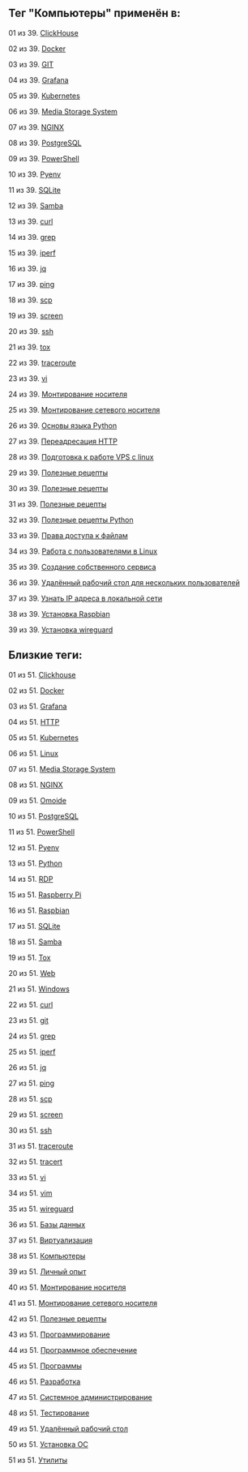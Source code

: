 ## Тег "Компьютеры" применён в:

01 из 39. [ClickHouse](../Компьютеры%20и%20софт/Программы/Clickhouse.md)

02 из 39. [Docker](../Компьютеры%20и%20софт/Программы/Docker.md)

03 из 39. [GIT](../Компьютеры%20и%20софт/Программы/GIT.md)

04 из 39. [Grafana](../Компьютеры%20и%20софт/Программы/Grafana.md)

05 из 39. [Kubernetes](../Компьютеры%20и%20софт/Программы/Kubernetes.md)

06 из 39. [Media Storage System](../Компьютеры%20и%20софт/Личный%20опыт/Omoide/Media%20Storage%20System.md)

07 из 39. [NGINX](../Компьютеры%20и%20софт/Программы/Nginx.md)

08 из 39. [PostgreSQL](../Компьютеры%20и%20софт/Программы/PostgreSQL.md)

09 из 39. [PowerShell](../Компьютеры%20и%20софт/Программы/PowerShell.md)

10 из 39. [Pyenv](../Компьютеры%20и%20софт/Программные%20компоненты/pyenv.md)

11 из 39. [SQLite](../Компьютеры%20и%20софт/Программы/SQLite.md)

12 из 39. [Samba](../Компьютеры%20и%20софт/Linux/Samba.md)

13 из 39. [curl](../Компьютеры%20и%20софт/Утилиты/Curl.md)

14 из 39. [grep](../Компьютеры%20и%20софт/Утилиты/Grep.md)

15 из 39. [iperf](../Компьютеры%20и%20софт/Утилиты/Iperf.md)

16 из 39. [jq](../Компьютеры%20и%20софт/Утилиты/Jq.md)

17 из 39. [ping](../Компьютеры%20и%20софт/Утилиты/Ping.md)

18 из 39. [scp](../Компьютеры%20и%20софт/Утилиты/SCP.md)

19 из 39. [screen](../Компьютеры%20и%20софт/Утилиты/Screen.md)

20 из 39. [ssh](../Компьютеры%20и%20софт/Утилиты/SSH.md)

21 из 39. [tox](../Компьютеры%20и%20софт/Программные%20компоненты/tox.md)

22 из 39. [traceroute](../Компьютеры%20и%20софт/Утилиты/Traceroute.md)

23 из 39. [vi](../Компьютеры%20и%20софт/Утилиты/Vi.md)

24 из 39. [Монтирование носителя](../Компьютеры%20и%20софт/Linux/Монтирование%20носителя.md)

25 из 39. [Монтирование сетевого носителя](../Компьютеры%20и%20софт/Linux/Монтирование%20сетевого%20носителя.md)

26 из 39. [Основы языка Python](../Компьютеры%20и%20софт/Программирование/Основы%20языка%20Python.md)

27 из 39. [Переадресация HTTP](../Компьютеры%20и%20софт/Linux/Переадресация%20HTTP.md)

28 из 39. [Подготовка к работе VPS с linux](../Компьютеры%20и%20софт/Linux/Подготовка%20к%20работе%20VPS%20с%20linux.md)

29 из 39. [Полезные рецепты](../Компьютеры%20и%20софт/Linux/Полезные%20рецепты%20Linux.md)

30 из 39. [Полезные рецепты](../Компьютеры%20и%20софт/Raspberry%20Pi/Полезные%20рецепты%20Raspberry%20Pi.md)

31 из 39. [Полезные рецепты](../Компьютеры%20и%20софт/Windows/Полезные%20рецепты%20Windows.md)

32 из 39. [Полезные рецепты Python](../Компьютеры%20и%20софт/Программирование/Полезные%20рецепты%20Python.md)

33 из 39. [Права доступа к файлам](../Компьютеры%20и%20софт/Linux/Права%20доступа%20к%20файлам.md)

34 из 39. [Работа с пользователями в Linux](../Компьютеры%20и%20софт/Linux/Работа%20с%20пользователями.md)

35 из 39. [Создание собственного сервиса](../Компьютеры%20и%20софт/Linux/Создание%20собственного%20сервиса.md)

36 из 39. [Удалённый рабочий стол для нескольких пользователей](../Компьютеры%20и%20софт/Windows/Удалённый%20рабочий%20стол%20для%20нескольких%20пользователей.md)

37 из 39. [Узнать IP адреса в локальной сети](../Компьютеры%20и%20софт/Linux/Узнать%20IP%20адреса%20в%20локальной%20сети.md)

38 из 39. [Установка Raspbian](../Компьютеры%20и%20софт/Raspberry%20Pi/Установка%20Raspbian.md)

39 из 39. [Установка wireguard](../Компьютеры%20и%20софт/Linux/Установка%20wireguard.md)

## Близкие теги:

01 из 51. [Clickhouse](./clickhouse.md)

02 из 51. [Docker](./docker.md)

03 из 51. [Grafana](./grafana.md)

04 из 51. [HTTP](./http.md)

05 из 51. [Kubernetes](./kubernetes.md)

06 из 51. [Linux](./linux.md)

07 из 51. [Media Storage System](./media%20storage%20system.md)

08 из 51. [NGINX](./nginx.md)

09 из 51. [Omoide](./omoide.md)

10 из 51. [PostgreSQL](./postgresql.md)

11 из 51. [PowerShell](./powershell.md)

12 из 51. [Pyenv](./pyenv.md)

13 из 51. [Python](./python.md)

14 из 51. [RDP](./rdp.md)

15 из 51. [Raspberry Pi](./raspberry%20pi.md)

16 из 51. [Raspbian](./raspbian.md)

17 из 51. [SQLite](./sqlite.md)

18 из 51. [Samba](./samba.md)

19 из 51. [Tox](./tox.md)

20 из 51. [Web](./web.md)

21 из 51. [Windows](./windows.md)

22 из 51. [curl](./curl.md)

23 из 51. [git](./git.md)

24 из 51. [grep](./grep.md)

25 из 51. [iperf](./iperf.md)

26 из 51. [jq](./jq.md)

27 из 51. [ping](./ping.md)

28 из 51. [scp](./scp.md)

29 из 51. [screen](./screen.md)

30 из 51. [ssh](./ssh.md)

31 из 51. [traceroute](./traceroute.md)

32 из 51. [tracert](./tracert.md)

33 из 51. [vi](./vi.md)

34 из 51. [vim](./vim.md)

35 из 51. [wireguard](./wireguard.md)

36 из 51. [Базы данных](./базы%20данных.md)

37 из 51. [Виртуализация](./виртуализация.md)

38 из 51. [Компьютеры](./компьютеры.md)

39 из 51. [Личный опыт](./личный%20опыт.md)

40 из 51. [Монтирование носителя](./монтирование%20носителя.md)

41 из 51. [Монтирование сетевого носителя](./монтирование%20сетевого%20носителя.md)

42 из 51. [Полезные рецепты](./полезные%20рецепты.md)

43 из 51. [Программирование](./программирование.md)

44 из 51. [Программное обеспечение](./программное%20обеспечение.md)

45 из 51. [Программы](./программы.md)

46 из 51. [Разработка](./разработка.md)

47 из 51. [Системное администрирование](./системное%20администрирование.md)

48 из 51. [Тестирование](./тестирование.md)

49 из 51. [Удалённый рабочий стол](./удалённый%20рабочий%20стол.md)

50 из 51. [Установка ОС](./установка%20ос.md)

51 из 51. [Утилиты](./утилиты.md)

